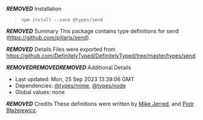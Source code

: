 ***REMOVED*** Installation
> `npm install --save @types/send`

***REMOVED*** Summary
This package contains type definitions for send (https://github.com/pillarjs/send).

***REMOVED*** Details
Files were exported from https://github.com/DefinitelyTyped/DefinitelyTyped/tree/master/types/send.

***REMOVED******REMOVED******REMOVED*** Additional Details
 * Last updated: Mon, 25 Sep 2023 13:39:06 GMT
 * Dependencies: [@types/mime](https://npmjs.com/package/@types/mime), [@types/node](https://npmjs.com/package/@types/node)
 * Global values: none

***REMOVED*** Credits
These definitions were written by [Mike Jerred](https://github.com/MikeJerred), and [Piotr Błażejewicz](https://github.com/peterblazejewicz).
